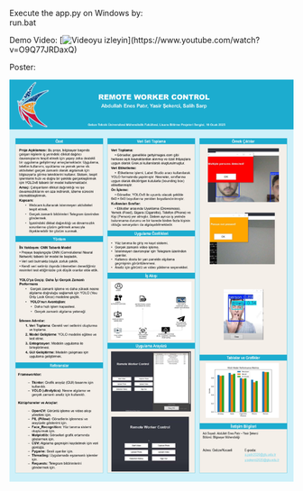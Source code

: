 Execute the app.py on Windows by:<br>
run.bat<br>

Demo Video:
[![Videoyu izleyin]([https://img.youtube.com/vi/O9Q77JRDaxQ/0.jpg](https://www.shutterstock.com/image-illustration/website-business-internet-web-concept-260nw-273199190.jpg))](https://www.youtube.com/watch?v=O9Q77JRDaxQ)


Poster:

![screenshot](poster.jpg)

